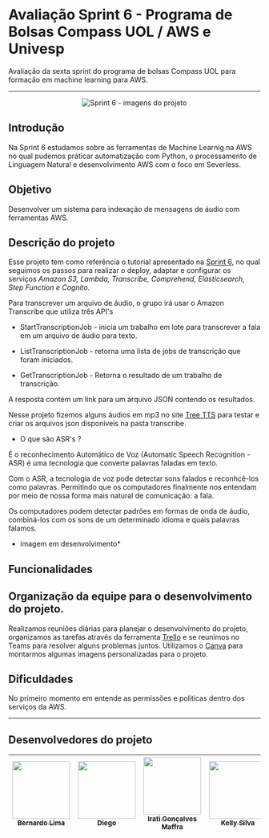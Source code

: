 # Avaliação Sprint 6 - Programa de Bolsas Compass UOL / AWS e Univesp

Avaliação da sexta sprint do programa de bolsas Compass UOL para formação em machine learning para AWS.


***

<div align="center">

![Sprint 6 - imagens do projeto](https://user-images.githubusercontent.com/124359272/235372538-8f726d84-da2b-40e9-914e-ae2f833d8906.png)

</div>



## Introdução

Na Sprint 6 estudamos sobre as ferramentas de Machine Learnig na AWS no qual pudemos práticar automatização com Python, o processamento de Linguagem Natural e desenvolvimento AWS com o foco em Severless. 

## Objetivo

Desenvolver um sistema para indexação de mensagens de áudio com ferramentas AWS.


## Descrição do projeto

Esse projeto tem como referência o tutorial apresentado na [Sprint 6](https://github.com/Compass-pb-aws-2023-Univesp/sprint-6-pb-aws-univesp/tree/main), no qual seguimos os passos para realizar o deploy, adaptar e configurar os serviços *Amazon S3, Lambda, Transcribe, Comprehend, Elasticsearch, Step Function e Cognito.*

Para transcrever um arquivo de áudio, o grupo irá usar o Amazon Transcribe que utiliza três API's

* StartTranscriptionJob - inicia um trabalho em lote para transcrever a fala em um arquivo de áudio para texto. 

* ListTranscriptionJob - retorna uma lista de jobs de transcrição que foram iniciados. 

* GetTranscriptionJob - Retorna o resultado de um trabalho de transcrição. 

A resposta contém um link para um arquivo JSON contendo os resultados. 

Nesse projeto fizemos alguns áudios em mp3 no site [Tree TTS](https://freetts.com/) para testar e criar os arquivos json disponíveis na pasta transcribe. 

* O que são ASR's ?

É o reconhecimento Automático de Voz (Automatic Speech Recognition - ASR) é uma tecnologia que converte palavras faladas em texto. 

Com o ASR, a tecnologia de voz pode detectar sons falados e reconhcê-los como palavras. 
Permitindo que os computadores finalmente nos entendam por meio de nossa forma mais natural de comunicação: a fala.

Os computadores podem detectar padrões em formas de onda de áudio, combiná-los com os sons de um determinado idioma e quais palavras falamos. 

* imagem em desenvolvimento*





## Funcionalidades


## Organização da equipe para o desenvolvimento do projeto. 

Realizamos reuniões diárias para planejar o desenvolvimento do projeto, organizamos as tarefas através da ferramenta [Trello](https://trello.com/invite/b/HKSC9nI2/ATTIef8afb2120a03fb385e376cc5dfd627c517F9BB6/sprint-06-grupo-3) e se reunimos no Teams para resolver alguns problemas juntos. Utilizamos o [Canva](https://www.canva.com/design/DAFe8qbRW4A/6YS02OsFGlkh2_adYpztPA/edit?utm_content=DAFe8qbRW4A&utm_campaign=designshare&utm_medium=link2&utm_source=sharebutton) para montarmos algumas imagens personalizadas para o projeto. 
 
## Dificuldades 

No primeiro momento em entende as permissões e politicas dentro dos serviços da AWS. 


***



## Desenvolvedores do projeto

| [<img src="https://avatars.githubusercontent.com/u/81330043?v=4" width=115><br><sub>Bernardo Lima</sub>](https://github.com/belima93)| [<img src="https://avatars.githubusercontent.com/u/96358027?v=4"  width=115><br><sub>Diego</sub>](https://github.com/Diegox0301) | [<img src="https://avatars.githubusercontent.com/u/124359272?v=4" width=115><br><sub>Irati Gonçalves Maffra</sub>](https://github.com/IratiMaffra) | [<img src="https://avatars.githubusercontent.com/u/88354075?v=4" width=115><br><sub>Kelly Silva</sub>](https://github.com/KellyPLSilva) | [<img src="https://avatars.githubusercontent.com/u/117780664?v=4" width=115><br><sub>Viviane Alves</sub>](https://github.com/Vivianes86) |
| :---: | :---: | :---: |:---: |:---: |
